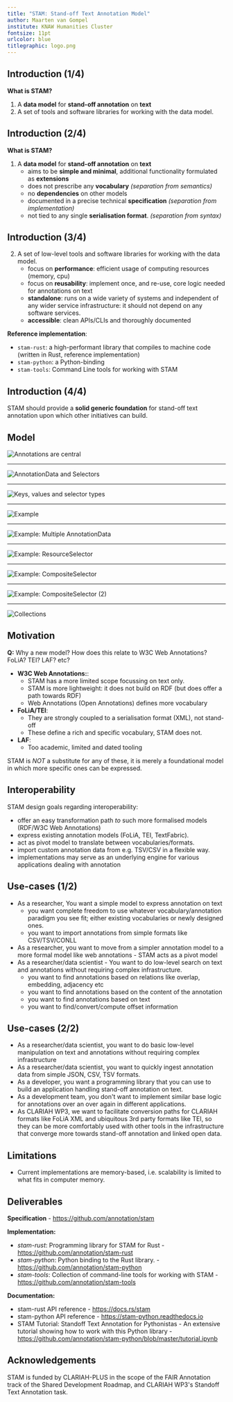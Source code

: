 ```yaml
---
title: "STAM: Stand-off Text Annotation Model"
author: Maarten van Gompel
institute: KNAW Humanities Cluster
fontsize: 11pt
urlcolor: blue
titlegraphic: logo.png
--- 
```


## Introduction (1/4)

**What is STAM?**

1. A **data model** for **stand-off annotation** on **text**
2. A set of tools and software libraries for working with the data model.

## Introduction (2/4)

**What is STAM?**

1. A **data model** for **stand-off annotation** on **text**
    * aims to be **simple and minimal**, additional functionality formulated as **extensions** 
    * does not prescribe any **vocabulary** *(separation from semantics)*
    * no **dependencies** on other models
    * documented in a precise technical **specification** *(separation from implementation)*
    * not tied to any single **serialisation format**. *(separation from syntax)*

## Introduction (3/4)

2. A set of low-level tools and software libraries for working with the data model.
    * focus on **performance**: efficient usage of computing resources (memory, cpu)
    * focus on **reusability**: implement once, and re-use, core logic needed for annotations on text
    * **standalone**: runs on a wide variety of systems and independent of any wider service infrastructure: it should not depend on any software services.
    * **accessible**: clean APIs/CLIs and thoroughly documented

**Reference implementation**:

* `stam-rust`: a high-performant library that compiles to machine code (written in Rust, reference implementation)
* `stam-python`: a Python-binding
* `stam-tools`: Command Line tools for working with STAM

## Introduction (4/4)

STAM should provide a **solid generic foundation** for stand-off text annotation upon which other initiatives can build.

## Model

![Annotations are central](slide1.png)

--------

![AnnotationData and Selectors](slide2.png)

--------

![Keys, values and selector types](slide3.png)

--------

![Example](slide3b.png)

--------

![Example: Multiple AnnotationData](slide3c.png)

--------

![Example: ResourceSelector](slide3d.png)

--------

![Example: CompositeSelector](slide3e.png)

--------

![Example: CompositeSelector (2)](slide3f.png)

--------

![Collections](slide4.png)

## Motivation

**Q:** Why a new model? How does this relate to W3C Web Annotations? FoLiA? TEI? LAF? etc?

* **W3C Web Annotations:**:
    * STAM has a more limited scope focussing on text only.
    * STAM is more lightweight: it does not build on RDF (but does offer a path towards RDF)
    * Web Annotations (Open Annotations) defines more vocabulary
* **FoLiA/TEI**:
    * They are strongly coupled to a serialisation format (XML), not stand-off 
    * These define a rich and specific vocabulary, STAM does not.
* **LAF**:
   * Too academic, limited and dated tooling

STAM is *NOT* a substitute for any of these, it is merely a foundational model in which more specific ones can be expressed.

## Interoperability

STAM design goals regarding interoperability:

* offer an easy transformation path *to* such more formalised models  (RDF/W3C Web Annotations)
* express existing annotation models (FoLiA, TEI, TextFabric). 
* act as pivot model to translate between vocabularies/formats.
* import custom annotation data from e.g. TSV/CSV in a flexible way.
* implementations may serve as an underlying engine for various applications dealing with annotation

## Use-cases (1/2)

* As a researcher, You want a simple model to express annotation on text
    * you want complete freedom to use whatever vocabulary/annotation paradigm you see fit; either existing vocabularies or newly designed ones.
     * you want to import annotations from simple formats like CSV/TSV/CONLL
* As a researcher, you want to move from a simpler annotation model to a more formal model like web annotations -  STAM acts as a pivot model
* As a researcher/data scientist - You want to do low-level search on text and annotations without requiring complex infrastructure.
    * you want to find annotations based on relations like overlap, embedding, adjacency etc
    * you want to find annotations based on the content of the annotation
    * you want to find annotations based on text
    * you want to find/convert/compute offset information

## Use-cases (2/2)

* As a researcher/data scientist, you want to do basic low-level manipulation on text and annotations without requiring complex infrastructure
* As a researcher/data scientist, you want to quickly ingest annotation data from simple JSON, CSV, TSV formats.
* As a developer, you want a programming library that you can use to build an application handling stand-off annotation on text.
* As a development team, you don't want to implement similar base logic for annotations over an over again in different applications.
* As CLARIAH WP3, we want to facilitate conversion paths for CLARIAH formats like FoLiA XML and ubiquitous 3rd party formats like TEI, so they can be more comfortably used with other tools in the infrastructure that converge more towards stand-off annotation and linked open data.

## Limitations

* Current implementations are memory-based, i.e. scalability is limited to what fits in computer memory.

## Deliverables

**Specification** - <https://github.com/annotation/stam>

**Implementation:**

* *stam-rust*: Programming library for STAM for Rust - <https://github.com/annotation/stam-rust>
* *stam-python*: Python binding to the Rust library. - <https://github.com/annotation/stam-python>
* *stam-tools*:  Collection of command-line tools for working with STAM - <https://github.com/annotation/stam-tools>

**Documentation:**

* stam-rust API reference - <https://docs.rs/stam>
* stam-python API reference - <https://stam-python.readthedocs.io>
* STAM Tutorial: Standoff Text Annotation for Pythonistas - An extensive tutorial showing how to work with this Python library - <https://github.com/annotation/stam-python/blob/master/tutorial.ipynb>

## Acknowledgements

STAM is funded by CLARIAH-PLUS in the scope of the FAIR Annotation track of the Shared Development Roadmap, and 
CLARIAH WP3's Standoff Text Annotation task.
